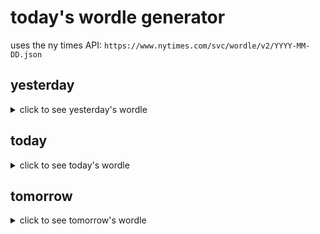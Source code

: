 # today's wordle generator

uses the ny times API: `https://www.nytimes.com/svc/wordle/v2/YYYY-MM-DD.json`

## yesterday

<details>
    <summary>click to see yesterday's wordle</summary>

    fever

</details>

## today

<details>
    <summary>click to see today's wordle</summary>

    udder

</details>

## tomorrow

<details>
    <summary>click to see tomorrow's wordle</summary>

    false

</details>
